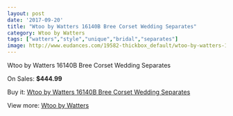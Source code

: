 ```yaml
---
layout: post
date: '2017-09-20'
title: "Wtoo by Watters 16140B Bree Corset Wedding Separates"
category: Wtoo by Watters
tags: ["watters","style","unique","bridal","separates"]
image: http://www.eudances.com/19582-thickbox_default/wtoo-by-watters-16140b-bree-corset-wedding-separates.jpg
---
```

Wtoo by Watters 16140B Bree Corset Wedding Separates

On Sales: **$444.99**
<a href="https://www.eudances.com/en/wtoo-by-watters/5822-wtoo-by-watters-16140b-bree-corset-wedding-separates.html"><amp-img layout="responsive" width="600" height="600" src="//www.eudances.com/19582-thickbox_default/wtoo-by-watters-16140b-bree-corset-wedding-separates.jpg" alt="Wtoo by Watters 16140B Bree Corset Wedding Separates 0" /></a>
<a href="https://www.eudances.com/en/wtoo-by-watters/5822-wtoo-by-watters-16140b-bree-corset-wedding-separates.html"><amp-img layout="responsive" width="600" height="600" src="//www.eudances.com/19587-thickbox_default/wtoo-by-watters-16140b-bree-corset-wedding-separates.jpg" alt="Wtoo by Watters 16140B Bree Corset Wedding Separates 1" /></a>
<a href="https://www.eudances.com/en/wtoo-by-watters/5822-wtoo-by-watters-16140b-bree-corset-wedding-separates.html"><amp-img layout="responsive" width="600" height="600" src="//www.eudances.com/19586-thickbox_default/wtoo-by-watters-16140b-bree-corset-wedding-separates.jpg" alt="Wtoo by Watters 16140B Bree Corset Wedding Separates 2" /></a>
<a href="https://www.eudances.com/en/wtoo-by-watters/5822-wtoo-by-watters-16140b-bree-corset-wedding-separates.html"><amp-img layout="responsive" width="600" height="600" src="//www.eudances.com/19585-thickbox_default/wtoo-by-watters-16140b-bree-corset-wedding-separates.jpg" alt="Wtoo by Watters 16140B Bree Corset Wedding Separates 3" /></a>
<a href="https://www.eudances.com/en/wtoo-by-watters/5822-wtoo-by-watters-16140b-bree-corset-wedding-separates.html"><amp-img layout="responsive" width="600" height="600" src="//www.eudances.com/19584-thickbox_default/wtoo-by-watters-16140b-bree-corset-wedding-separates.jpg" alt="Wtoo by Watters 16140B Bree Corset Wedding Separates 4" /></a>
<a href="https://www.eudances.com/en/wtoo-by-watters/5822-wtoo-by-watters-16140b-bree-corset-wedding-separates.html"><amp-img layout="responsive" width="600" height="600" src="//www.eudances.com/19583-thickbox_default/wtoo-by-watters-16140b-bree-corset-wedding-separates.jpg" alt="Wtoo by Watters 16140B Bree Corset Wedding Separates 5" /></a>

Buy it: [Wtoo by Watters 16140B Bree Corset Wedding Separates](https://www.eudances.com/en/wtoo-by-watters/5822-wtoo-by-watters-16140b-bree-corset-wedding-separates.html "Wtoo by Watters 16140B Bree Corset Wedding Separates")

View more: [Wtoo by Watters](https://www.eudances.com/en/49-wtoo-by-watters "Wtoo by Watters")